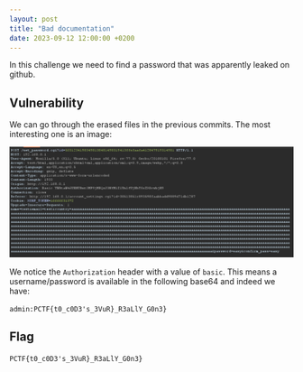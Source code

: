 ```yaml
---
layout: post
title: "Bad documentation"
date: 2023-09-12 12:00:00 +0200
---
```


In this challenge we need to find a password that was apparently leaked on github.

## Vulnerability

We can go through the erased files in the previous commits. The most interesting one is an image:

![](/assets/pctf/bad-documentation-0.png)

We notice the `Authorization` header with a value of `basic`. This means a username/password is available in the following base64 and indeed we have:

`admin:PCTF{t0_c0D3's_3VuR}_R3aLlY_G0n3}`

## Flag

`PCTF{t0_c0D3's_3VuR}_R3aLlY_G0n3}`
